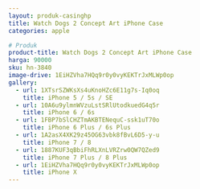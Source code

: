 ```yaml
---
layout: produk-casinghp
title: Watch Dogs 2 Concept Art iPhone Case
categories: apple

# Produk
product-title: Watch Dogs 2 Concept Art iPhone Case
harga: 90000
sku: hn-3840
image-drive: 1EiHZVha7HQq9r0y0vyKEKTrJxMLWp0op
gallery:
  - url: 1XTsrSZWKsXs4uKnoHZc6E11g7s-Iq0oq
    title: iPhone 5 / 5s / SE
  - url: 10A6u9ylmnWVzuLstSRlUtodkuedG4q5r
    title: iPhone 6 / 6s
  - url: 1FBP7bSlCHZTmAKBTENequC-ssk1uT70o
    title: iPhone 6 Plus / 6s Plus
  - url: 1A2asX4XK29z45OG63vbk8fBvL6D5-y-u
    title: iPhone 7 / 8
  - url: 1887KUF3qBbiFhRLXnLVRZrw0QW7QZed9
    title: iPhone 7 Plus / 8 Plus
  - url: 1EiHZVha7HQq9r0y0vyKEKTrJxMLWp0op
    title: iPhone X
---
```

